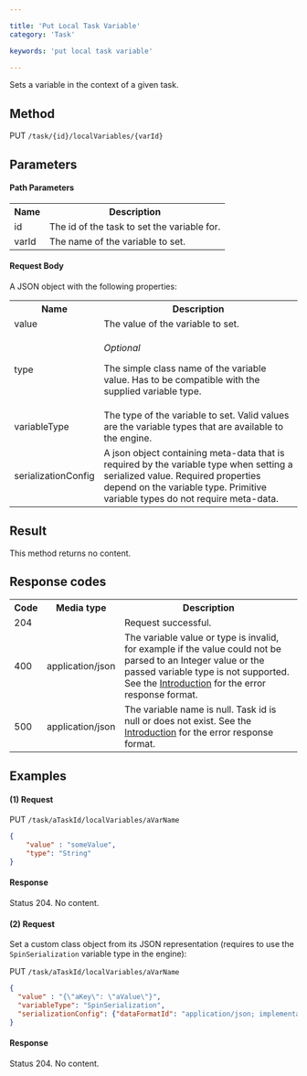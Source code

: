 ```yaml
---

title: 'Put Local Task Variable'
category: 'Task'

keywords: 'put local task variable'

---
```



Sets a variable in the context of a given task.


Method
------

PUT `/task/{id}/localVariables/{varId}`


Parameters
----------
  
#### Path Parameters

<table class="table table-striped">
  <tr>
    <th>Name</th>
    <th>Description</th>
  </tr>
  <tr>
    <td>id</td>
    <td>The id of the task to set the variable for.</td>
  </tr>
  <tr>
    <td>varId</td>
    <td>The name of the variable to set.</td>
  </tr>
</table>

#### Request Body

A JSON object with the following properties:

<table class="table table-striped">
  <tr>
    <th>Name</th>
    <th>Description</th>
  </tr>
  <tr>
    <td>value</td>
    <td>The value of the variable to set.</td>
  </tr>
  <tr>
    <td>type</td>
    <td>
      <p><i>Optional</i></p>
      <p>The simple class name of the variable value. Has to be compatible with the supplied variable type.</p>
    </td>
  </tr>
  <tr>
    <td>variableType</td>
    <td>The type of the variable to set. Valid values are the variable types that are available to the engine.
    </td>
    <!-- TODO: reference variable type docs here for default types -->
  </tr>
  <tr>
    <td>serializationConfig</td>
    <td>A json object containing meta-data that is required by the variable type when setting a serialized value. Required properties depend on the variable type. Primitive variable types do not require meta-data.</td>
  </tr>   
</table>


Result
------

This method returns no content.

  
Response codes
--------------  

<table class="table table-striped">
  <tr>
    <th>Code</th>
    <th>Media type</th>
    <th>Description</th>
  </tr>
  <tr>
    <td>204</td>
    <td></td>
    <td>Request successful.</td>
  </tr>
  <tr>
    <td>400</td>
    <td>application/json</td>
    <td>The variable value or type is invalid, for example if the value could not be parsed to an Integer value or the passed variable type is not supported. See the <a href="ref:#overview-introduction">Introduction</a> for the error response format.</td>
  </tr>
  <tr>
    <td>500</td>
    <td>application/json</td>
    <td>The variable name is null. Task id is null or does not exist. See the <a href="ref:#overview-introduction">Introduction</a> for the error response format.</td>
  </tr>      
</table>

  
Examples
--------

#### (1) Request

PUT `/task/aTaskId/localVariables/aVarName`
  
```json
{
	"value" : "someValue", 
	"type": "String"
}
```

#### Response
    
Status 204. No content.

#### (2) Request

Set a custom class object from its JSON representation (requires to use the `SpinSerialization` variable type in the engine):

PUT `/task/aTaskId/localVariables/aVarName`

```json
{
  "value" : "{\"aKey\": \"aValue\"}", 
  "variableType": "SpinSerialization",
  "serializationConfig": {"dataFormatId": "application/json; implementation=tree", "rootType": "my.custom.Class"}
}
```
     
#### Response
    
Status 204. No content.